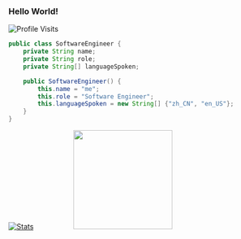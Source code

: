 ### Hello World!
![Profile Visits](https://komarev.com/ghpvc/?username=from-import&label=Profile%20Visits&color=blue&style=for-the-badge)
<a href="https://ko-fi.com/from-import"></a>

```java
public class SoftwareEngineer {
    private String name;
    private String role;
    private String[] languageSpoken;

    public SoftwareEngineer() {
        this.name = "me";
        this.role = "Software Engineer";
        this.languageSpoken = new String[] {"zh_CN", "en_US"};
    }
}
```
  
[![Stats](https://github-readme-stats.vercel.app/api?username=from-import&show_icons=true&theme=radical)](https://github-readme-stats.vercel.app/api?username=from-import&show_icons=true&theme=radical)&nbsp; &nbsp; &nbsp; &nbsp; &nbsp; &nbsp; &nbsp; &nbsp; &nbsp; &nbsp; <img src="https://github.com/from-import/from-import/blob/master/assets/saved.gif" width="195">


